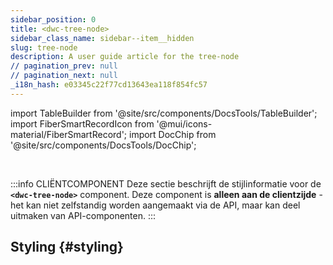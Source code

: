 ```yaml
---
sidebar_position: 0
title: <dwc-tree-node>
sidebar_class_name: sidebar--item__hidden
slug: tree-node
description: A user guide article for the tree-node
// pagination_prev: null
// pagination_next: null
_i18n_hash: e03345c22f77cd13643ea118f854fc57
---
```

import TableBuilder from '@site/src/components/DocsTools/TableBuilder';
import FiberSmartRecordIcon from '@mui/icons-material/FiberSmartRecord';
import DocChip from '@site/src/components/DocsTools/DocChip';

<DocChip chip='shadow' />

<br />

:::info CLIËNTCOMPONENT
Deze sectie beschrijft de stijlinformatie voor de **`<dwc-tree-node>`** component. Deze component is **alleen aan de clientzijde** - het kan niet zelfstandig worden aangemaakt via de API, maar kan deel uitmaken van API-componenten.
:::

## Styling {#styling}

<TableBuilder name="dwc-tree-node" clientComponent />

